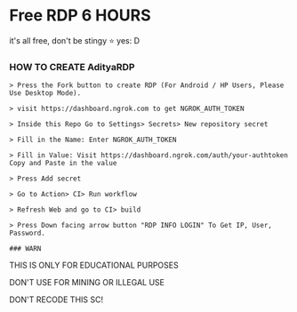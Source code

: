 # Free RDP 6 HOURS

it's all free, don't be stingy ⭐️ yes: D

### HOW TO CREATE AdityaRDP
```
> Press the Fork button to create RDP (For Android / HP Users, Please Use Desktop Mode).

> visit https://dashboard.ngrok.com to get NGROK_AUTH_TOKEN

> Inside this Repo Go to Settings> Secrets> New repository secret

> Fill in the Name: Enter NGROK_AUTH_TOKEN

> Fill in Value: Visit https://dashboard.ngrok.com/auth/your-authtoken Copy and Paste in the value

> Press Add secret 

> Go to Action> CI> Run workflow

> Refresh Web and go to CI> build

> Press Down facing arrow button "RDP INFO LOGIN" To Get IP, User, Password.

### WARN
```
THIS IS ONLY FOR EDUCATIONAL PURPOSES

DON'T USE FOR MINING OR ILLEGAL USE

DON'T RECODE THIS SC!
